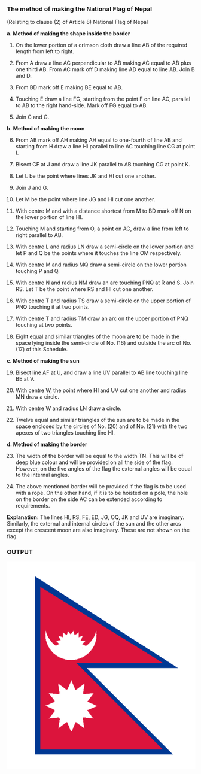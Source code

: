 ### The method of making the National Flag of Nepal
(Relating to clause (2) of Article 8) National Flag of Nepal

**a.  Method of making the shape inside the border**
  1. On the lower portion of a crimson cloth draw a line AB of the required
length from left to right.

  2. From A draw a line AC perpendicular to AB making AC equal to AB plus
one third AB. From AC mark off D making line AD equal to line AB. Join B
and D.

  3. From BD mark off E making BE equal to AB.

  4. Touching E draw a line FG, starting from the point F on line AC, parallel to
AB to the right hand-side. Mark off FG equal to AB.

  5. Join C and G.

**b. Method of making the moon**

  6. From AB mark off AH making AH equal to one-fourth of line AB and
starting from H draw a line HI parallel to line AC touching line CG at point
I.
  7. Bisect CF at J and draw a line JK parallel to AB touching CG at point K.

  8. Let L be the point where lines JK and HI cut one another.

  9. Join J and G.

  10. Let M be the point where line JG and HI cut one another.

  11. With centre M and with a distance shortest from M to BD mark off N on the
lower portion of line HI.

  12. Touching M and starting from O, a point on AC, draw a line from left to
right parallel to AB.

  13. With centre L and radius LN draw a semi-circle on the lower portion and let
P and Q be the points where it touches the line OM respectively.

  14. With centre M and radius MQ draw a semi-circle on the lower portion
touching P and Q.

  15. With centre N and radius NM draw an arc touching PNQ at R and S. Join
RS. Let T be the point where RS and HI cut one another.

  16. With centre T and radius TS draw a semi-circle on the upper portion of PNQ
touching it at two points.

  17. With centre T and radius TM draw an arc on the upper portion of PNQ
touching at two points.

  18. Eight equal and similar triangles of the moon are to be made in the space
lying inside the semi-circle of No. (16) and outside the arc of No. (17) of
this Schedule.

**c. Method of making the sun**

  19. Bisect line AF at U, and draw a line UV parallel to AB line touching line BE
at V.

  20. With centre W, the point where HI and UV cut one another and radius MN
draw a circle.

  21. With centre W and radius LN draw a circle.

  22. Twelve equal and similar triangles of the sun are to be made in the space
enclosed by the circles of No. (20) and of No. (21) with the two apexes of
two triangles touching line HI.

**d. Method of making the border**

  23. The width of the border will be equal to the width TN. This will be of deep
blue colour and will be provided on all the side of the flag. However, on the
five angles of the flag the external angles will be equal to the internal angles.

  24. The above mentioned border will be provided if the flag is to be used with a
rope. On the other hand, if it is to be hoisted on a pole, the hole on the
border on the side AC can be extended according to requirements.

**Explanation:** The lines HI, RS, FE, ED, JG, OQ, JK and UV are imaginary.
Similarly, the external and internal circles of the sun and the other arcs except the
crescent moon are also imaginary. These are not shown on the flag.

### OUTPUT
![image](https://github.com/TimilsinaBimal/Flag-of-Nepal-Python/blob/master/Output.png)
